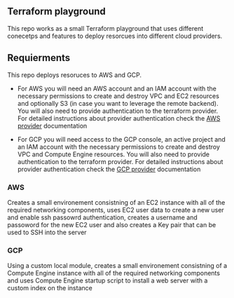 ## Terraform playground

This repo works as a small Terraform playground that uses different conecetps and features to deploy resorcues into different cloud providers. 

## Requierments

This repo deploys resoruces to AWS and GCP. 

- For AWS you will need an AWS account and an IAM account with the necessary permissions to create and destroy VPC and EC2 resources and optionally S3 (in case you want to leverage the remote backend). You will also need to provide authentication to the terraform provider. For detailed instructions about provider authentication check the [AWS provider](https://registry.terraform.io/providers/hashicorp/aws/latest/docs#authentication) documentation

- For GCP you will need access to the GCP console, an active project and an IAM account with the necessary permissions to create and destroy VPC and Compute Engine resources. You will also need to provide authentication to the terraform provider. For detailed instructions about provider authentication check the [GCP provider](https://registry.terraform.io/providers/hashicorp/google/latest/docs/guides/provider_reference#authentication) documentation

### AWS

Creates a small environement consistning of an EC2 instance with all of the required networking components, uses EC2 user data to create a new user and enable ssh passowrd authentication, creates a username and passoword for the new EC2 user and also creates a Key pair that can be used to SSH into the server 

### GCP

Using a custom local module, creates a small environement consistning of a Compute Engine instance with all of the required networking components and uses Compute Engine startup script to install a web server with a custom index on the instance
